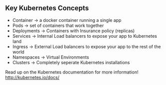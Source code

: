 ## Key Kubernetes Concepts
- Container → a docker container running a single app​
- Pods → set of containers that work together ​
- Deployments → Containers with Insurance policy (replicas)​
- Services →  Internal Load balancers to expose your app to Kubernetes land​
- Ingress → External Load balancers to expose your app to the rest of the world​
- Namespaces → Virtual Environments​
- Clusters → Completely seperate Kubernetes installations

Read up on the Kubernetes documentation for more information!​  
http://kubernetes.io/docs/